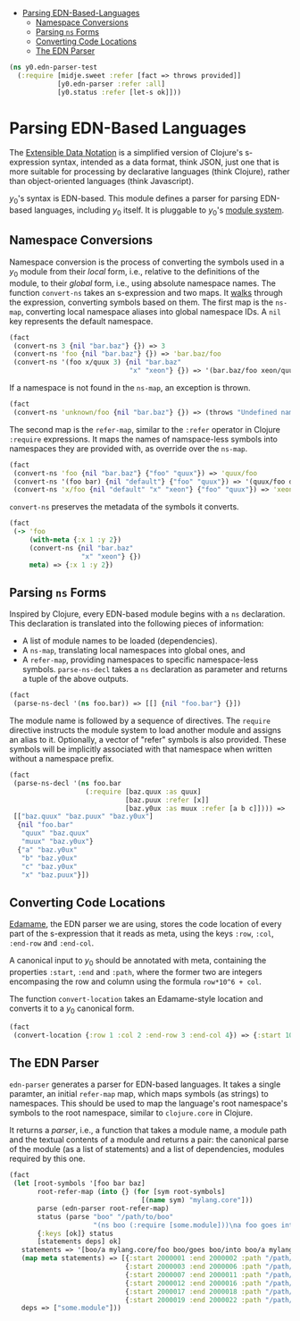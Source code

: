* [Parsing EDN-Based-Languages](#parsing-edn-based-languages)
  * [Namespace Conversions](#namespace-conversions)
  * [Parsing `ns` Forms](#parsing-`ns`-forms)
  * [Converting Code Locations](#converting-code-locations)
  * [The EDN Parser](#the-edn-parser)
```clojure
(ns y0.edn-parser-test
  (:require [midje.sweet :refer [fact => throws provided]]
            [y0.edn-parser :refer :all]
            [y0.status :refer [let-s ok]]))

```
# Parsing EDN-Based Languages

The [Extensible Data Notation](https://github.com/edn-format/edn) is a
simplified version of Clojure's s-expression syntax, intended as a data
format, think JSON, just one that is more suitable for processing by
declarative languages (think Clojure), rather than object-oriented languages
(think Javascript).

$y_0$'s syntax is EDN-based. This module defines a parser for parsing
EDN-based languages, including $y_0$ itself. It is pluggable to $y_0$'s
[module system](modules.md).

## Namespace Conversions

Namespace conversion is the process of converting the symbols used in a $y_0$ module from their
_local_ form, i.e., relative to the definitions of the module, to their _global_ form,
i.e., using absolute namespace names.
The function `convert-ns` takes an s-expression and two maps.
It [walks](term_utils.md#meta-preserving-postwalk) through the expression, converting symbols
based on them.
The first map is the `ns-map`, converting local namespace aliases into global namespace IDs.
A `nil` key represents the default namespace.
```clojure
(fact
 (convert-ns 3 {nil "bar.baz"} {}) => 3
 (convert-ns 'foo {nil "bar.baz"} {}) => 'bar.baz/foo
 (convert-ns '(foo x/quux 3) {nil "bar.baz"
                              "x" "xeon"} {}) => '(bar.baz/foo xeon/quux 3))

```
If a namespace is not found in the `ns-map`, an exception is thrown.
```clojure
(fact
 (convert-ns 'unknown/foo {nil "bar.baz"} {}) => (throws "Undefined namespace: unknown"))

```
The second map is the `refer-map`, similar to the `:refer` operator in Clojure `:require` expressions.
It maps the names of namspace-less symbols into namespaces they are provided with, as override over
the `ns-map`.
```clojure
(fact
 (convert-ns 'foo {nil "bar.baz"} {"foo" "quux"}) => 'quux/foo
 (convert-ns '(foo bar) {nil "default"} {"foo" "quux"}) => '(quux/foo default/bar)
 (convert-ns 'x/foo {nil "default" "x" "xeon"} {"foo" "quux"}) => 'xeon/foo)

```
`convert-ns` preserves the metadata of the symbols it converts.
```clojure
(fact
 (-> 'foo
     (with-meta {:x 1 :y 2})
     (convert-ns {nil "bar.baz"
                  "x" "xeon"} {})
     meta) => {:x 1 :y 2})

```
## Parsing `ns` Forms

Inspired by Clojure, every EDN-based module begins with a `ns` declaration.
This declaration is translated into the following pieces of information:
* A list of module names to be loaded (dependencies).
* A `ns-map`, translating local namespaces into global ones, and
* A `refer-map`, providing namespaces to specific namespace-less symbols.
`parse-ns-decl` takes a `ns` declaration as parameter and returns a tuple of the above outputs.
```clojure
(fact
 (parse-ns-decl '(ns foo.bar)) => [[] {nil "foo.bar"} {}])

```
The module name is followed by a sequence of directives. The `require` directive instructs the module system
to load another module and assigns an alias to it.
Optionally, a vector of "refer" symbols is also provided.
These symbols will be implicitly associated with that namespace when written without a namespace prefix.
```clojure
(fact
 (parse-ns-decl '(ns foo.bar
                   (:require [baz.quux :as quux]
                             [baz.puux :refer [x]]
                             [baz.y0ux :as muux :refer [a b c]]))) =>
 [["baz.quux" "baz.puux" "baz.y0ux"]
  {nil "foo.bar"
   "quux" "baz.quux"
   "muux" "baz.y0ux"}
  {"a" "baz.y0ux"
   "b" "baz.y0ux"
   "c" "baz.y0ux"
   "x" "baz.puux"}])

```
## Converting Code Locations

[Edamame](https://github.com/borkdude/edamame), the EDN parser we are using,
stores the code location of every part of the s-expression that it reads as
meta, using the keys `:row`, `:col`, `:end-row` and `:end-col`.

A canonical input to $y_0$ should be annotated with meta, containing the
properties `:start`, `:end` and `:path`, where the former two are integers
encompasing the row and column using the formula `row*10^6 + col`.

The function `convert-location` takes an Edamame-style location and converts
it to a $y_0$ canonical form.
```clojure
(fact
 (convert-location {:row 1 :col 2 :end-row 3 :end-col 4}) => {:start 1000002 :end 3000004})

```
## The EDN Parser

`edn-parser` generates a parser for EDN-based languages. It takes a single
paramter, an initial `refer-map` map, which maps symbols (as strings) to
namespaces. This should be used to map the language's root namespace's
symbols to the root namespace, similar to `clojure.core` in Clojure.

It returns a _parser_, i.e., a function that takes a module name, a module
path and the textual contents of a module and returns a pair: the canonical
parse of the module (as a list of statements) and a list of dependencies,
modules required by this one.
```clojure
(fact
 (let [root-symbols '[foo bar baz]
       root-refer-map (into {} (for [sym root-symbols]
                                 [(name sym) "mylang.core"]))
       parse (edn-parser root-refer-map)
       status (parse "boo" "/path/to/boo"
                     "(ns boo (:require [some.module]))\na foo goes into a bar")
       {:keys [ok]} status
       [statements deps] ok]
   statements => '[boo/a mylang.core/foo boo/goes boo/into boo/a mylang.core/bar]
   (map meta statements) => [{:start 2000001 :end 2000002 :path "/path/to/boo"}
                             {:start 2000003 :end 2000006 :path "/path/to/boo"}
                             {:start 2000007 :end 2000011 :path "/path/to/boo"}
                             {:start 2000012 :end 2000016 :path "/path/to/boo"}
                             {:start 2000017 :end 2000018 :path "/path/to/boo"}
                             {:start 2000019 :end 2000022 :path "/path/to/boo"}]
   deps => ["some.module"]))
```

